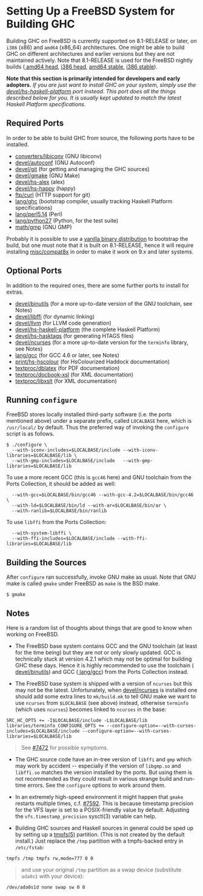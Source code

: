 


# Setting Up a FreeBSD System for Building GHC



Building GHC on FreeBSD is currently supported on 8.1-RELEASE or later, on `i386` (x86) and `amd64` (x86\_64) architectures.  One might be able to build GHC on different architectures and earlier versions but they are not maintained actively.  Note that 8.1-RELEASE is used for the FreeBSD nightly builds ([
amd64 head](http://darcs.haskell.org/ghcBuilder/builders/pgj/), [
i386 head](http://darcs.haskell.org/ghcBuilder/builders/pgj2/), [
amd64 stable](http://darcs.haskell.org/ghcBuilder/builders/pgj-freebsd-amd64-stable/), [
i386 stable](http://darcs.haskell.org/ghcBuilder/builders/pgj-freebsd-i386-stable/)).



**Note that this section is primarily intended for developers and early adopters.**  *If you are just want to install GHC on your system, simply use the [
devel/hs-haskell-platform](http://www.freshports.org/devel/hs-haskell-platform) port instead.  This port does all the things described below for you.  It is usually kept updated to match the latest Haskell Platform specifications.*


## Required Ports



In order to be able to build GHC from source, the following ports have to be installed.


- [
  converters/libiconv](http://www.freshports.org/converters/libiconv/) (GNU libiconv)
- [ devel/autoconf](http://www.freshports.org/devel/autoconf) (GNU Autoconf)
- [
  devel/git](http://www.freshports.org/devel/git) (for getting and managing the GHC sources)
- [ devel/gmake](http://www.freshports.org/devel/gmake) (GNU Make)
- [ devel/hs-alex](http://www.freshports.org/devel/hs-alex) (alex)
- [ devel/hs-happy](http://www.freshports.org/devel/hs-happy) (happy)
- [ ftp/curl](http://www.freshports.org/ftp/curl) (HTTP support for git)
- [
  lang/ghc](http://www.freshports.org/lang/ghc) (bootstrap compiler, usually tracking Haskell Platform specifications)
- [ lang/perl5.14](http://www.freshports.org/lang/perl5.14) (Perl)
- [
  lang/python27](http://www.freshports.org/lang/python27) (Python, for the test suite)
- [ math/gmp](http://www.freshports.org/math/gmp) (GNU GMP)


Probably it is possible to use a [vanilla binary distribution](http://www.haskell.org/ghc/download_ghc_7_6_2#freebsd) to bootstrap the build, but one must note that it is built on 8.1-RELEASE, hence it will require installing [
misc/compat8x](http://www.freshports.org/misc/compat8x) in order to make it work on 9.x and later systems.


## Optional Ports



In addition to the required ones, there are some further ports to install for extras.


- [
  devel/binutils](http://www.freshports.org/devel/binutils) (for a more up-to-date version of the GNU toolchain, see Notes)
- [ devel/libffi](http://www.freshports.org/devel/libffi) (for dynamic linking)
- [ devel/llvm](http://www.freshports.org/devel/llvm) (for LLVM code generation)
- [
  devel/hs-haskell-platform](http://www.freshports.org/devel/hs-haskell-platform) (the complete Haskell Platform)
- [
  devel/hs-hasktags](http://www.freshports.org/devel/hs-hasktags) (for generating HTAGS files)
- [
  devel/ncurses](http://www.freshports.org/devel/ncurses) (for a more up-to-date version for the `terminfo` library, see Notes)
- [
  lang/gcc](http://www.freshports.org/lang/gcc) (for GCC 4.6 or later, see Notes)
- [
  print/hs-hscolour](http://www.freshports.org/print/hs-hscolour) (for HsColourized Haddock documentation)
- [
  textproc/dblatex](http://www.freshports.org/textproc/dblatex) (for PDF documentation)
- [
  textproc/docbook-xsl](http://www.freshports.org/textproc/docbook-xsl) (for XML documentation)
- [
  textproc/libxslt](http://www.freshports.org/textproc/libxslt) (for XML documentation)

## Running `configure`



FreeBSD stores locally installed third-party software (i.e. the ports mentioned above) under a separate prefix, called `LOCALBASE` here, which is `/usr/local/` by default.  Thus the preferred way of invoking the `configure` script is as follows.


```wiki
$ ./configure \
  --with-iconv-includes=$LOCALBASE/include --with-iconv-libraries=$LOCALBASE/lib \
  --with-gmp-includes=$LOCALBASE/include   --with-gmp-libraries=$LOCALBASE/lib
```


To use a more recent GCC (this is `gcc46` here) and GNU toolchain from the Ports Collection, it should be added as well:


```wiki
  --with-gcc=$LOCALBASE/bin/gcc46 --with-gcc-4.2=$LOCALBASE/bin/gcc46 \
  --with-ld=$LOCALBASE/bin/ld --with-ar=$LOCALBASE/bin/ar \
  --with-ranlib=$LOCALBASE/bin/ranlib
```


To use `libffi` from the Ports Collection:


```wiki
  --with-system-libffi \
  --with-ffi-includes=$LOCALBASE/include --with-ffi-libraries=$LOCALBASE/lib
```

## Building the Sources



After `configure` ran successfully, invoke GNU make as usual.  Note that GNU make is called `gmake` under FreeBSD as `make` is the BSD make.


```wiki
$ gmake
```

## Notes



Here is a random list of thoughts about things that are good to know when working on FreeBSD.


- The FreeBSD base system contains GCC and the GNU toolchain (at least for the time being) but they are not or only slowly updated.  GCC is technically stuck at version 4.2.1 which may not be optimal for building GHC these days.  Hence it is highly recommended to use the toolchain ([
  devel/binutils](http://www.freshports.org/devel/binutils)) and GCC ([
  lang/gcc](http://www.freshports.org/lang/gcc)) from the Ports Collection instead.

- The FreeBSD base system is shipped with a version of `ncurses` but this may not be the latest.  Unfortunately, when [
  devel/ncurses](http://www.freshports.org/devel/ncurses) is installed one should add some extra lines to `mk/build.mk` to tell GNU make we want to use `ncurses` from `$LOCALBASE` (see above) instead, otherwise `terminfo` (which uses `ncurses`) becomes linked to `ncurses` in the base:

```wiki
SRC_HC_OPTS += -I$LOCALBASE/include -L$LOCALBASE/lib
libraries/terminfo_CONFIGURE_OPTS += --configure-option=--with-curses-includes=$LOCALBASE/include --configure-option=--with-curses-libraries=$LOCALBASE/lib
```

>
>
> See [\#7472](https://gitlab.staging.haskell.org/ghc/ghc/issues/7472) for possible symptoms.
>
>

- The GHC source code have an in-tree version of `libffi` and `gmp` which may work by accident -- especially if the version of `libgmp.so` and `libffi.so` matches the version installed by the ports.  But using them is not recommended as they could result in various strange build and run-time errors.  See the `configure` options to work around them.

- In an extremely high-speed environment it might happen that `gmake` restarts multiple times, c.f. [\#7592](https://gitlab.staging.haskell.org/ghc/ghc/issues/7592).  This is because timestamp precision for the VFS layer is set to a POSIX-friendly value by default. Adjusting the `vfs.timestamp_precision` sysctl(3) variable can help.

- Building GHC sources and Haskell sources in general could be sped up by setting up a [
  tmpfs(5)](http://www.freebsd.org/cgi/man.cgi?query=tmpfs&apropos=0&sektion=0&manpath=FreeBSD+9.1-stable&arch=default&format=html) partition.  (This is not created by the default install.)  Just replace the `/tmp` partition with a tmpfs-backed entry in `/etc/fstab`:

```wiki
tmpfs /tmp tmpfs rw,mode=777 0 0
```

>
>
> and use your original `/tmp` partition as a swap device (substitute `ada0s1` with your device):
>
>

```wiki
/dev/ada0s1d none swap sw 0 0
```